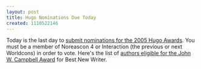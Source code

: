 ```yaml
---
layout: post
title: Hugo Nominations Due Today
created: 1110522146
---
```

Today is the last day to [submit nominations for the 2005 Hugo Awards](http://www.interaction.worldcon.org.uk/hugo.htm).  You must be a member of Noreascon 4 or Interaction (the previous or next Worldcons) in order to vote.  Here's the list of [authors eligible for the John W. Campbell Award](http://www.sff.net/campbell-awards/authors.htm) for Best New Writer.
